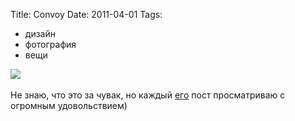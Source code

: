 Title: Convoy
Date: 2011-04-01
Tags: 
  - дизайн
  - фотография
  - вещи

<div class="text"><img src="http://dl.dropbox.com/u/140528/site/convoy.jpg" /><br /><br />
Не знаю, что это за чувак, но каждый <a href="http://convoy.tumblr.com/">его</a> пост просматриваю с огромным удовольствием)</div>